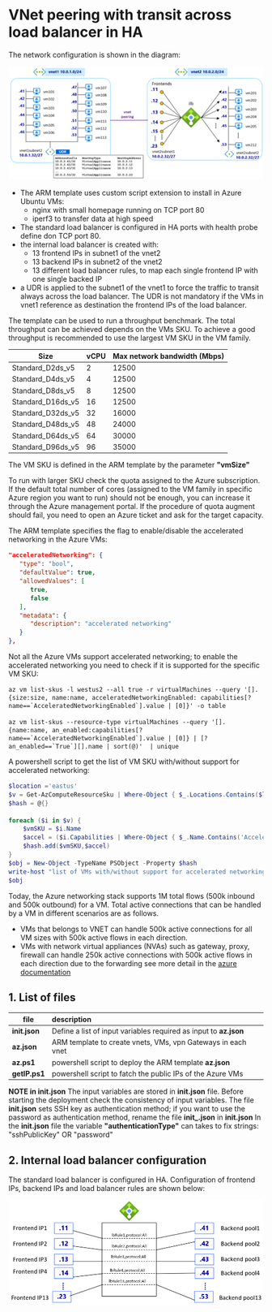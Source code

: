 <properties
pageTitle= 'vnet peering with transit across load balancer in HA'
description= "vnet peering with transit across load balancer in HA"
documentationcenter: na
services="Azure vnet, Azure load balancer"
documentationCenter="na"
authors="fabferri"
manager=""
editor="fabferri"/>

<tags
   ms.service="configuration-Example-Azure"
   ms.devlang="na"
   ms.topic="article"
   ms.tgt_pltfrm="Azure"
   ms.workload="na"
   ms.date="01/06/2022"
   ms.author="fabferri" />

# VNet peering with transit across load balancer in HA
The network configuration is shown in the diagram:

[![1]][1]

* The ARM template uses custom script extension to install in Azure Ubuntu VMs: 
   * nginx with small homepage running on TCP port 80
   * iperf3 to transfer data at high speed
* The standard load balancer is configured in HA ports with health probe define don TCP port 80.
* the internal load balancer is created with:
   * 13 frontend IPs in subnet1 of the vnet2 
   * 13 backend IPs in subnet2 of the vnet2
   * 13 different load balancer rules, to map each single frontend IP with one single backed IP 
* a UDR is applied to the subnet1 of the vnet1 to force the traffic to transit always across the load balancer. The UDR is not mandatory if the VMs in vnet1 reference as destination the frontend IPs of the load balancer. 

The template can be used to run a throughput benchmark. The total throughput can be achieved depends on the VMs SKU.
To achieve a good throughput is recommended to use the largest VM SKU in the VM family. 

| Size                | vCPU | Max network bandwidth (Mbps) |
| ------------------- | ---- | ---------------------------- |
| Standard\_D2ds\_v5  | 2    | 12500                        |
| Standard\_D4ds\_v5  | 4    | 12500                        |
| Standard\_D8ds\_v5  | 8    | 12500                        |
| Standard\_D16ds\_v5 | 16   | 12500                        |
| Standard\_D32ds\_v5 | 32   | 16000                        |
| Standard\_D48ds\_v5 | 48   | 24000                        |
| Standard\_D64ds\_v5 | 64   | 30000                        |
| Standard\_D96ds\_v5 | 96   | 35000                        |

The VM SKU is defined in the ARM template by the parameter **"vmSize"**

To run with larger SKU check the quota assigned to the Azure subscription. If the default total number of cores (assigned to the VM family in specific Azure region you want to run) should not be enough, you can increase it through the Azure management portal. If the procedure of quota augment should fail, you need to open an Azure ticket and ask for the target capacity.

The ARM template specifies the flag to enable/disable the accelerated networking in the Azure VMs:
```json
"acceleratedNetworking": {
   "type": "bool",
   "defaultValue": true,
   "allowedValues": [
      true,
      false
   ],
   "metadata": {
      "description": "accelerated networking"
   }
},
```

Not all the Azure VMs support accelerated networking; to enable the accelerated networking you need to check if it is supported for the specific VM SKU:

```console
az vm list-skus -l westus2 --all true -r virtualMachines --query '[].{size:size, name:name, acceleratedNetworkingEnabled: capabilities[?name==`AcceleratedNetworkingEnabled`].value | [0]}' -o table

az vm list-skus --resource-type virtualMachines --query '[].{name:name, an_enabled:capabilities[?name==`AcceleratedNetworkingEnabled`].value | [0]} | [?an_enabled==`True`][].name | sort(@)'  | unique
```  


A powershell script to get the list of VM SKU with/without support for accelerated networking:

```powershell
$location ='eastus'
$v = Get-AzComputeResourceSku | Where-Object { $_.Locations.Contains($location) -and $_.ResourceType.Contains('virtualMachines') } 
$hash = @{}

foreach ($i in $v) {
    $vmSKU = $i.Name
    $accel = ($i.Capabilities | Where-Object { $_.Name.Contains('AcceleratedNetworkingEnabled') }).Value
    $hash.add($vmSKU,$accel)
}
$obj = New-Object -TypeName PSObject -Property $hash 
write-host "list of VMs with/without support for accelerated networking:" -ForegroundColor Cyan
$obj
```

Today, the Azure networking stack supports 1M total flows (500k inbound and 500k outbound) for a VM. Total active connections that can be handled by a VM in different scenarios are as follows.
   * VMs that belongs to VNET can handle 500k active connections for all VM sizes with 500k active flows in each direction.
   * VMs with network virtual appliances (NVAs) such as gateway, proxy, firewall can handle 250k active connections with 500k active flows in each direction due to the forwarding
see more detail in the [azure documentation](https://docs.microsoft.com/en-us/azure/virtual-network/virtual-machine-network-throughput)

## <a name="List of files"></a>1. List of files

| file                 | description                                                        |       
| -------------------- |:------------------------------------------------------------------ |
| **init.json**        | Define a list of input variables required as input to **az.json**  |
| **az.json**          | ARM template to create vnets, VMs, vpn Gateways in each vnet       |
| **az.ps1**           | powershell script to deploy the ARM template **az.json**           |
| **getIP.ps1**        | powershell script to fatch the public IPs of the Azure VMs         |


**NOTE in init.json**
The input variables are stored in **init.json** file. Before starting the deployment check the consistency of input variables.
The file **init.json** sets SSH key as authentication method; if you want to use the password as authentication method, rename the file **init_.json** in **init.json** 
In the **init.json** file the variable **"authenticationType"** can takes to fix strings: "sshPublicKey" OR "password"


## <a name="List of files"></a>2. Internal load balancer configuration
The standard load balancer is configured in HA. Configuration of frontend IPs, backend IPs and load balancer rules are shown below:

[![2]][2]




<!--Image References-->

[1]: ./media/network-diagram.png "network diagram - overview" 
[2]: ./media/network-diagram2.png "load balancer frontend, balancing rules, backend pools" 

<!--Link References-->

